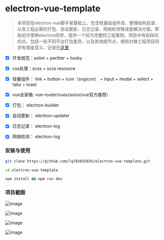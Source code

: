 # electron-vue-template

> 本项目在electron-vue脚手架基础上，包含轻量级组件库、整理结构目录、以及工程必需的打包、自动更新、日志记录、网络检测等成套解决方案。帮助初次使用electron同学，提供一个较为完整的工程案例。项目中有些踩坑的点，包括一些不同平台打包差异，以及其他细节点，相信对做工程项目同学有借鉴意义，记录在[这里](https://github.com/lq782655835/blogs/issues/13)

- [x] 开发规范：eslint + perttier + husky

- [x] css处理：scss + scss resource

- [x] 轻量组件： link + button + icon（svgicon） + input + modal + select + tabs + toast

- [x] vue全家桶: vue-router/vuex/axios(vue官方推荐)

- [x] 打包： electron-builder

- [x] 自动更新： electron-updater

- [x] 日志记录： electron-log

- [x] 网络检测： electron-log


### 安装与使用

``` bash
git clone https://github.com/lq782655835/electron-vue-template.git

cd electron-vue-template

npm install && npm run dev
```

### 项目截图

![image](https://user-images.githubusercontent.com/6310131/45092957-8c566000-b149-11e8-892d-37fb4d310982.png)

![image](https://user-images.githubusercontent.com/6310131/45093163-2ae2c100-b14a-11e8-8f5d-97f084980b90.png)


![image](https://user-images.githubusercontent.com/6310131/45093021-ba3ba480-b149-11e8-9357-ac6f16113d58.png)

![image](https://user-images.githubusercontent.com/6310131/45093034-c6276680-b149-11e8-9415-1facadee48b9.png)
